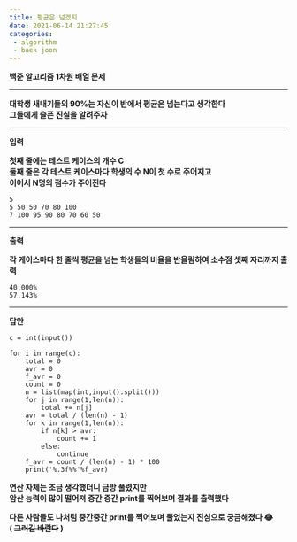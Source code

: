 ```yaml
---
title: 평균은 넘겠지
date: 2021-06-14 21:27:45
categories: 
 - algorithm
 - baek joon
---
```

**백준 알고리즘 1차원 배열 문제**
___
**대학생 새내기들의 90%는 자신이 반에서 평균은 넘는다고 생각한다  
그들에게 슬픈 진실을 알려주자**
___
**입력**

**첫째 줄에는 테스트 케이스의 개수 C**  
**둘째 줄은 각 테스트 케이스마다 학생의 수 N이 첫 수로 주어지고**  
**이어서 N명의 점수가 주어진다**
```
5
5 50 50 70 80 100
7 100 95 90 80 70 60 50
```
___
**출력**

**각 케이스마다 한 줄씩 평균을 넘는 학생들의 비율을 반올림하여 소수점 셋째 자리까지 출력**
```
40.000%
57.143%
```
___
**답안**
```
c = int(input())

for i in range(c):
    total = 0
    avr = 0
    f_avr = 0
    count = 0
    n = list(map(int,input().split()))
    for j in range(1,len(n)):
        total += n[j]
    avr = total / (len(n) - 1)
    for k in range(1,len(n)):
        if n[k] > avr:
            count += 1
        else:
            continue
    f_avr = count / (len(n) - 1) * 100
    print('%.3f%%'%f_avr)
```
**연산 자체는 조금 생각했더니 금방 풀렸지만**  
**암산 능력이 많이 떨어져 중간 중간 print를 찍어보며 결과를 출력했다**  

**다른 사람들도 나처럼 중간중간 print를 찍어보며 풀었는지 진심으로 궁금해졌다 😂**  
**( ~~그러길 바란다~~ )**